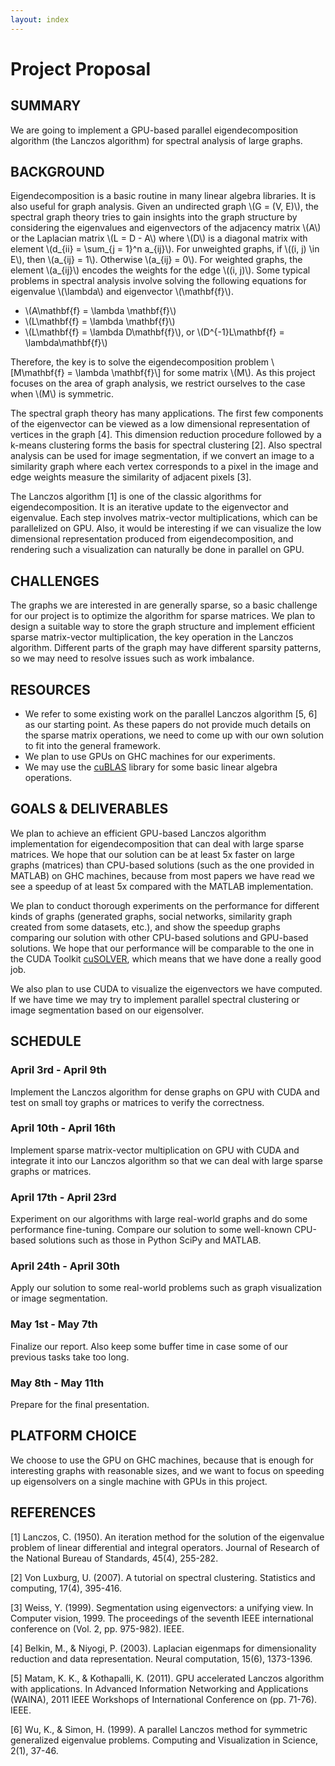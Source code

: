```yaml
---
layout: index
---
```


# Project Proposal

## SUMMARY

We are going to implement a GPU-based parallel eigendecomposition algorithm (the Lanczos algorithm) for spectral analysis of large graphs.

## BACKGROUND

Eigendecomposition is a basic routine in many linear algebra libraries. It is also useful for graph analysis. Given an undirected graph \\(G = (V, E)\\), the spectral graph theory tries to gain insights into the graph structure by considering the eigenvalues and eigenvectors of the adjacency matrix \\(A\\) or the Laplacian matrix \\(L = D - A\\) where \\(D\\) is a diagonal matrix with element \\(d\_{ii} = \sum\_{j = 1}^n a\_{ij}\\). For unweighted graphs, if \\((i, j) \in E\\), then \\(a\_{ij} = 1\\). Otherwise \\(a\_{ij} = 0\\). For weighted graphs, the element \\(a\_{ij}\\) encodes the weights for the edge \\((i, j)\\). Some typical problems in spectral analysis involve solving the following equations for eigenvalue \\(\lambda\\) and eigenvector \\(\mathbf{f}\\).

*   \\(A\mathbf{f} = \lambda \mathbf{f}\\)
*   \\(L\mathbf{f} = \lambda \mathbf{f}\\)
*   \\(L\mathbf{f} = \lambda D\mathbf{f}\\), or \\(D^{-1}L\mathbf{f} = \lambda\mathbf{f}\\)

Therefore, the key is to solve the eigendecomposition problem \\[M\mathbf{f} = \lambda \mathbf{f}\\] for some matrix \\(M\\). As this project focuses on the area of graph analysis, we restrict ourselves to the case when \\(M\\) is symmetric.

The spectral graph theory has many applications. The first few components of the eigenvector can be viewed as a low dimensional representation of vertices in the graph [4]. This dimension reduction procedure followed by a k-means clustering forms the basis for spectral clustering [2]. Also spectral analysis can be used for image segmentation, if we convert an image to a similarity graph where each vertex corresponds to a pixel in the image and edge weights measure the similarity of adjacent pixels [3].

The Lanczos algorithm [1] is one of the classic algorithms for eigendecomposition. It is an iterative update to the eigenvector and eigenvalue. Each step involves matrix-vector multiplications, which can be parallelized on GPU. Also, it would be interesting if we can visualize the low dimensional representation produced from eigendecomposition, and rendering such a visualization can naturally be done in parallel on GPU.

## CHALLENGES

The graphs we are interested in are generally sparse, so a basic challenge for our project is to optimize the algorithm for sparse matrices. We plan to design a suitable way to store the graph structure and implement efficient sparse matrix-vector multiplication, the key operation in the Lanczos algorithm. Different parts of the graph may have different sparsity patterns, so we may need to resolve issues such as work imbalance.

## RESOURCES

* We refer to some existing work on the parallel Lanczos algorithm [5, 6] as our starting point. As these papers do not provide much details on the sparse matrix operations, we need to come up with our own solution to fit into the general framework.
* We plan to use GPUs on GHC machines for our experiments.
* We may use the [cuBLAS](https://developer.nvidia.com/cuBLAS) library for some basic linear algebra operations.

## GOALS & DELIVERABLES

We plan to achieve an efficient GPU-based Lanczos algorithm implementation for eigendecomposition that can deal with large sparse matrices. We hope that our solution can be at least 5x faster on large graphs (matrices) than CPU-based solutions (such as the one provided in MATLAB) on GHC machines, because from most papers we have read we see a speedup of at least 5x compared with the MATLAB implementation.

We plan to conduct thorough experiments on the performance for different kinds of graphs (generated graphs, social networks, similarity graph created from some datasets, etc.), and show the speedup graphs comparing our solution with other CPU-based solutions and GPU-based solutions. We hope that our performance will be comparable to the one in the CUDA Toolkit [cuSOLVER](https://developer.nvidia.com/cusolver), which means that we have done a really good job.

We also plan to use CUDA to visualize the eigenvectors we have computed. If we have time we may try to implement parallel spectral clustering or image segmentation based on our eigensolver.

## SCHEDULE

### April 3rd - April 9th

Implement the Lanczos algorithm for dense graphs on GPU with CUDA and test on small toy graphs or matrices to verify the correctness.

### April 10th - April 16th

Implement sparse matrix-vector multiplication on GPU with CUDA and integrate it into our Lanczos algorithm so that we can deal with large sparse graphs or matrices.

### April 17th - April 23rd

Experiment on our algorithms with large real-world graphs and do some performance fine-tuning. Compare our solution to some well-known CPU-based solutions such as those in Python SciPy and MATLAB.

### April 24th - April 30th

Apply our solution to some real-world problems such as graph visualization or image segmentation.

### May 1st - May 7th

Finalize our report. Also keep some buffer time in case some of our previous tasks take too long.

### May 8th - May 11th

Prepare for the final presentation.

## PLATFORM CHOICE

We choose to use the GPU on GHC machines, because that is enough for interesting graphs with reasonable sizes, and we want to focus on speeding up eigensolvers on a single machine with GPUs in this project.

## REFERENCES

[1] Lanczos, C. (1950). An iteration method for the solution of the eigenvalue problem of linear differential and integral operators. Journal of Research of the National Bureau of Standards, 45(4), 255-282.

[2] Von Luxburg, U. (2007). A tutorial on spectral clustering. Statistics and computing, 17(4), 395-416.

[3] Weiss, Y. (1999). Segmentation using eigenvectors: a unifying view. In Computer vision, 1999. The proceedings of the seventh IEEE international conference on (Vol. 2, pp. 975-982). IEEE.

[4] Belkin, M., & Niyogi, P. (2003). Laplacian eigenmaps for dimensionality reduction and data representation. Neural computation, 15(6), 1373-1396.

[5] Matam, K. K., & Kothapalli, K. (2011). GPU accelerated Lanczos algorithm with applications. In Advanced Information Networking and Applications (WAINA), 2011 IEEE Workshops of International Conference on (pp. 71-76). IEEE.

[6] Wu, K., & Simon, H. (1999). A parallel Lanczos method for symmetric generalized eigenvalue problems. Computing and Visualization in Science, 2(1), 37-46.
